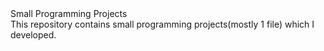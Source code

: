 <head>Small Programming Projects</head><br>
<body>This repository contains small programming projects(mostly 1 file) which I developed.</body>
